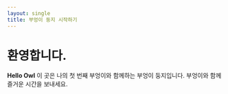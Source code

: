 ```yaml
---
layout: single
title: 부엉이 둥지 시작하기
---
```


# 환영합니다.

**Hello Owl** 이 곳은 나의 첫 번째 부엉이와 함께하는 부엉이 둥지입니다.
부엉이와 함께 즐거운 시간을 보내세요.
